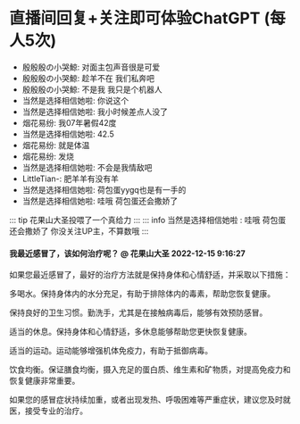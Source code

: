 # 直播间回复+关注即可体验ChatGPT (每人5次)
<ul class="gpt-fix-window"><li>殷殷殷の小哭鯨: <span style="color:var(--vp-c-brand);"> 对面主包声音很是可爱</span></li><li>殷殷殷の小哭鯨: <span style="color:var(--vp-c-brand);"> 趁羊不在 我们私奔吧</span></li><li>殷殷殷の小哭鯨: <span style="color:var(--vp-c-brand);"> 不是我 我只是个机器人</span></li><li>当然是选择相信她啦: <span style="color:var(--vp-c-brand);"> 你说这个</span></li><li>当然是选择相信她啦: <span style="color:var(--vp-c-brand);"> 我小时候差点人没了</span></li><li>烟花易纷: <span style="color:var(--vp-c-brand);"> 我07年暑假42度</span></li><li>当然是选择相信她啦: <span style="color:var(--vp-c-brand);"> 42.5</span></li><li>烟花易纷: <span style="color:var(--vp-c-brand);"> 就是体温</span></li><li>烟花易纷: <span style="color:var(--vp-c-brand);"> 发烧</span></li><li>当然是选择相信她啦: <span style="color:var(--vp-c-brand);"> 不会是我情敌吧</span></li><li>LittleTian-: <span style="color:var(--vp-c-brand);"> 肥羊羊有没有羊</span></li><li>当然是选择相信她啦: <span style="color:var(--vp-c-brand);"> 荷包蛋yygq也是有一手的</span></li><li>当然是选择相信她啦: <span style="color:var(--vp-c-brand);"> 哇哦 荷包蛋还会撒娇了</span></li></ul>

::: tip 花果山大圣投喂了一个真给力
:::
::: info 当然是选择相信她啦   :<span style="color:var(--vp-c-brand);"> 哇哦 荷包蛋还会撒娇了 </span> 
 <span style="color:var(--vp-c-brand);">你没关注UP主，不算数哦</span>
:::
#### 我最近感冒了，该如何治疗呢？ @ 花果山大圣  2022-12-15 9:16:27
如果您最近感冒了，最好的治疗方法就是保持身体和心情舒适，并采取以下措施：

多喝水。保持身体内的水分充足，有助于排除体内的毒素，帮助您恢复健康。

保持良好的卫生习惯。勤洗手，尤其是在接触病毒后，能够有效预防感冒。

适当的休息。保持身体和心情舒适，多休息能够帮助您更快恢复健康。

适当的运动。运动能够增强机体免疫力，有助于抵御病毒。

饮食均衡。保证膳食均衡，摄入充足的蛋白质、维生素和矿物质，对提高免疫力和恢复健康非常重要。

 如果您的感冒症状持续加重，或者出现发热、呼吸困难等严重症状，建议您及时就医，接受专业的治疗。